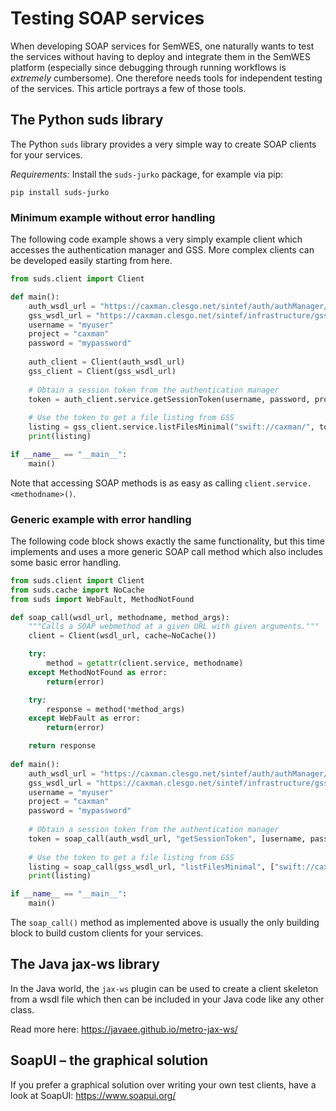 # Testing SOAP services
When developing SOAP services for SemWES, one naturally wants to test the
services without having to deploy and integrate them in the SemWES platform
(especially since debugging through running workflows is _extremely_
cumbersome). One therefore needs tools for independent testing of the services.
This article portrays a few of those tools.

## The Python suds library
The Python `suds` library provides a very simple way to create SOAP clients
for your services.

_Requirements:_ Install the `suds-jurko` package, for example via pip:
```
pip install suds-jurko
```

### Minimum example without error handling
The following code example shows a very simply example client which
accesses the authentication manager and GSS. More complex clients can be
developed easily starting from here.
```python
from suds.client import Client

def main():
    auth_wsdl_url = "https://caxman.clesgo.net/sintef/auth/authManager/AuthManager?wsdl"
    gss_wsdl_url = "https://caxman.clesgo.net/sintef/infrastructure/gss-0.1/FileUtilities?wsdl"
    username = "myuser"
    project = "caxman"
    password = "mypassword"
    
    auth_client = Client(auth_wsdl_url)
    gss_client = Client(gss_wsdl_url)
    
    # Obtain a session token from the authentication manager
    token = auth_client.service.getSessionToken(username, password, project)
    
    # Use the token to get a file listing from GSS
    listing = gss_client.service.listFilesMinimal("swift://caxman/", token)
    print(listing)

if __name__ == "__main__":
    main()
```

Note that accessing SOAP methods is as easy as calling `client.service.<methodname>()`.

### Generic example with error handling
The following code block shows exactly the same functionality, but this time
implements and uses a more generic SOAP call method which also includes some
basic error handling.
```python
from suds.client import Client
from suds.cache import NoCache
from suds import WebFault, MethodNotFound

def soap_call(wsdl_url, methodname, method_args):
    """Calls a SOAP webmethod at a given URL with given arguments."""
    client = Client(wsdl_url, cache=NoCache())

    try:
        method = getattr(client.service, methodname)
    except MethodNotFound as error:
        return(error)

    try:
        response = method(*method_args)
    except WebFault as error:
        return(error)

    return response
    
def main():
    auth_wsdl_url = "https://caxman.clesgo.net/sintef/auth/authManager/AuthManager?wsdl"
    gss_wsdl_url = "https://caxman.clesgo.net/sintef/infrastructure/gss-0.1/FileUtilities?wsdl"
    username = "myuser"
    project = "caxman"
    password = "mypassword"
    
    # Obtain a session token from the authentication manager
    token = soap_call(auth_wsdl_url, "getSessionToken", [username, password, project])
    
    # Use the token to get a file listing from GSS
    listing = soap_call(gss_wsdl_url, "listFilesMinimal", ["swift://caxman/", token])
    print(listing)

if __name__ == "__main__":
    main()
```
The `soap_call()` method as implemented above is usually the only building block to
build custom clients for your services.

## The Java jax-ws library
In the Java world, the `jax-ws` plugin can be used to create a client skeleton from
a wsdl file which then can be included in your Java code like any other class.

Read more here: https://javaee.github.io/metro-jax-ws/

## SoapUI – the graphical solution
If you prefer a graphical solution over writing your own test clients, have a look
at SoapUI: https://www.soapui.org/
